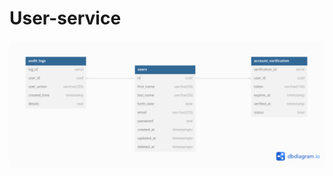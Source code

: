 # User-service
![User-service database architecture](https://raw.githubusercontent.com/yigitaliyevamubina/User-service/main/User-service%20database%20architecture.png)
